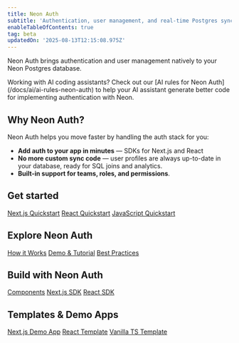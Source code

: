 ```yaml
---
title: Neon Auth
subtitle: 'Authentication, user management, and real-time Postgres sync'
enableTableOfContents: true
tag: beta
updatedOn: '2025-08-13T12:15:08.975Z'
---
```


Neon Auth brings authentication and user management natively to your Neon Postgres database.

<FeatureBetaProps feature_name="Neon Auth" />

<Admonition type="tip" title="AI Rules available">
Working with AI coding assistants? Check out our [AI rules for Neon Auth](/docs/ai/ai-rules-neon-auth) to help your AI assistant generate better code for implementing authentication with Neon.
</Admonition>

## Why Neon Auth?

Neon Auth helps you move faster by handling the auth stack for you:

- **Add auth to your app in minutes** — SDKs for Next.js and React
- **No more custom sync code** — user profiles are always up-to-date in your database, ready for SQL joins and analytics.
- **Built-in support for teams, roles, and permissions**.

<CTA title="Get started with Neon Auth" description="Add authentication to your app and get real-time user data sync in your database." buttonText="Get started" buttonUrl="/docs/guides/neon-auth" />

## Get started

<DetailIconCards>
<a href="/docs/neon-auth/quick-start/nextjs" description="Quickstart for Next.js" icon="sparkle">Next.js Quickstart</a>
<a href="/docs/neon-auth/quick-start/react" description="Quickstart for React" icon="sparkle">React Quickstart</a>
<a href="/docs/neon-auth/quick-start/javascript" description="Quickstart for JavaScript" icon="sparkle">JavaScript Quickstart</a>
</DetailIconCards>

## Explore Neon Auth

<DetailIconCards>
<a href="/docs/guides/neon-auth-how-it-works" description="How Neon Auth keeps your user data in sync" icon="sql">How it Works</a>
<a href="/docs/neon-auth/demo" description="See Neon Auth in action" icon="screen">Demo & Tutorial</a>
<a href="/docs/neon-auth/best-practices" description="Tips, patterns, and troubleshooting" icon="warning">Best Practices</a>
</DetailIconCards>

## Build with Neon Auth

<DetailIconCards>
<a href="/docs/neon-auth/components/components" description="Components for building with Neon Auth" icon="code">Components</a>
<a href="/docs/neon-auth/sdk/nextjs/overview" description="Next.js SDK and API reference" icon="code">Next.js SDK</a>
<a href="/docs/neon-auth/sdk/react/overview" description="React SDK and API reference" icon="code">React SDK</a>
</DetailIconCards>

## Templates & Demo Apps

<DetailIconCards>
<a href="https://github.com/neondatabase-labs/neon-auth-demo-app" description="Explore the open-source Next.js demo app" icon="github">Next.js Demo App</a>
<a href="https://github.com/neondatabase-labs/neon-auth-react-template" description="Starter template for React + Neon Auth" icon="github">React Template</a>
<a href="https://github.com/neondatabase-labs/neon-auth-ts-template" description="Vanilla TypeScript + Neon Auth template" icon="github">Vanilla TS Template</a>
</DetailIconCards>

<NeedHelp />
